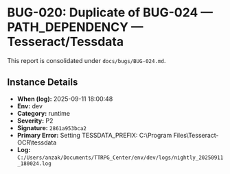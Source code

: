 # BUG-020: Duplicate of BUG-024 — PATH_DEPENDENCY — Tesseract/Tessdata

This report is consolidated under `docs/bugs/BUG-024.md`.

## Instance Details
- **When (log):** 2025-09-11 18:00:48
- **Env:** dev
- **Category:** runtime
- **Severity:** P2
- **Signature:** `2861a953bca2`
- **Primary Error:** Setting TESSDATA_PREFIX: C:\\Program Files\\Tesseract-OCR\\tessdata
- **Log:** `C:/Users/anzak/Documents/TTRPG_Center/env/dev/logs/nightly_20250911_180024.log`
